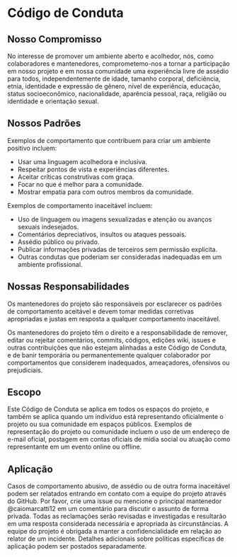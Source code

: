 # Código de Conduta

## Nosso Compromisso

No interesse de promover um ambiente aberto e acolhedor, nós, como colaboradores e mantenedores, comprometemo-nos a tornar a participação em nosso projeto e em nossa comunidade uma experiência livre de assédio para todos, independentemente de idade, tamanho corporal, deficiência, etnia, identidade e expressão de gênero, nível de experiência, educação, status socioeconômico, nacionalidade, aparência pessoal, raça, religião ou identidade e orientação sexual.

## Nossos Padrões

Exemplos de comportamento que contribuem para criar um ambiente positivo incluem:

- Usar uma linguagem acolhedora e inclusiva.
- Respeitar pontos de vista e experiências diferentes.
- Aceitar críticas construtivas com graça.
- Focar no que é melhor para a comunidade.
- Mostrar empatia para com outros membros da comunidade.

Exemplos de comportamento inaceitável incluem:

- Uso de linguagem ou imagens sexualizadas e atenção ou avanços sexuais indesejados.
- Comentários depreciativos, insultos ou ataques pessoais.
- Assédio público ou privado.
- Publicar informações privadas de terceiros sem permissão explícita.
- Outras condutas que poderiam ser consideradas inadequadas em um ambiente profissional.

## Nossas Responsabilidades

Os mantenedores do projeto são responsáveis por esclarecer os padrões de comportamento aceitável e devem tomar medidas corretivas apropriadas e justas em resposta a qualquer comportamento inaceitável.

Os mantenedores do projeto têm o direito e a responsabilidade de remover, editar ou rejeitar comentários, commits, códigos, edições wiki, issues e outras contribuições que não estejam alinhadas a este Código de Conduta, e de banir temporária ou permanentemente qualquer colaborador por comportamentos que considerem inadequados, ameaçadores, ofensivos ou prejudiciais.

## Escopo

Este Código de Conduta se aplica em todos os espaços do projeto, e também se aplica quando um indivíduo está representando oficialmente o projeto ou sua comunidade em espaços públicos. Exemplos de representação do projeto ou comunidade incluem o uso de um endereço de e-mail oficial, postagem em contas oficiais de mídia social ou atuação como representante em um evento online ou offline.

## Aplicação

Casos de comportamento abusivo, de assédio ou de outra forma inaceitável podem ser relatados entrando em contato com a equipe do projeto através do GitHub. Por favor, crie uma issue ou mencione o principal mantenedor @caiomarcatti12 em um comentário para discutir o assunto de forma privada. Todas as reclamações serão revisadas e investigadas e resultarão em uma resposta considerada necessária e apropriada às circunstâncias. A equipe do projeto é obrigada a manter a confidencialidade em relação ao relator de um incidente. Detalhes adicionais sobre políticas específicas de aplicação podem ser postados separadamente.
